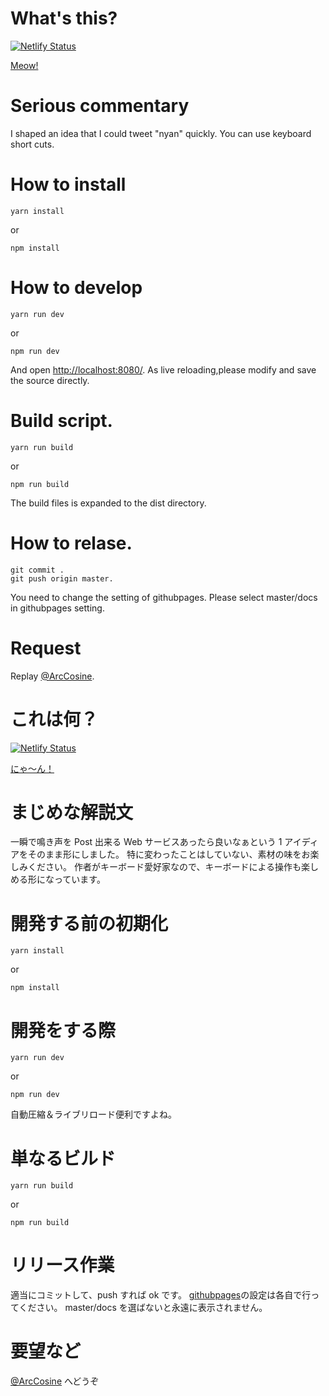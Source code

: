 # What's this?

[![Netlify Status](https://api.netlify.com/api/v1/badges/ca4ae3ec-8d7a-4157-ae71-b7289b35e759/deploy-status)](https://app.netlify.com/sites/reverent-meitner-89c100/deploys)

[Meow!](https://nyaan.work/#!en/)

# Serious commentary

I shaped an idea that I could tweet "nyan" quickly.
You can use keyboard short cuts.

# How to install

    yarn install

or

    npm install

# How to develop

    yarn run dev

or

    npm run dev

And open [http://localhost:8080/](http://localhost:8080/).
As live reloading,please modify and save the source directly.

# Build script.

    yarn run build

or

    npm run build

The build files is expanded to the dist directory.

# How to relase.

    git commit .
    git push origin master.

You need to change the setting of githubpages.
Please select master/docs in githubpages setting.

# Request

Replay [@ArcCosine](https://twitter.com/ArcCosine).

# これは何？

[![Netlify Status](https://api.netlify.com/api/v1/badges/ca4ae3ec-8d7a-4157-ae71-b7289b35e759/deploy-status)](https://app.netlify.com/sites/reverent-meitner-89c100/deploys)

[にゃ～ん！](https://nyaan.work/#!ja/)

# まじめな解説文

一瞬で鳴き声を Post 出来る Web サービスあったら良いなぁという 1 アイディアをそのまま形にしました。
特に変わったことはしていない、素材の味をお楽しみください。
作者がキーボード愛好家なので、キーボードによる操作も楽しめる形になっています。

# 開発する前の初期化

    yarn install

or

    npm install

# 開発をする際

    yarn run dev

or

    npm run dev

自動圧縮＆ライブリロード便利ですよね。

# 単なるビルド

    yarn run build

or

    npm run build

# リリース作業

適当にコミットして、push すれば ok です。
[githubpages](https://pages.github.com/)の設定は各自で行ってください。
master/docs を選ばないと永遠に表示されません。

# 要望など

[@ArcCosine](https://twitter.com/ArcCosine) へどうぞ
